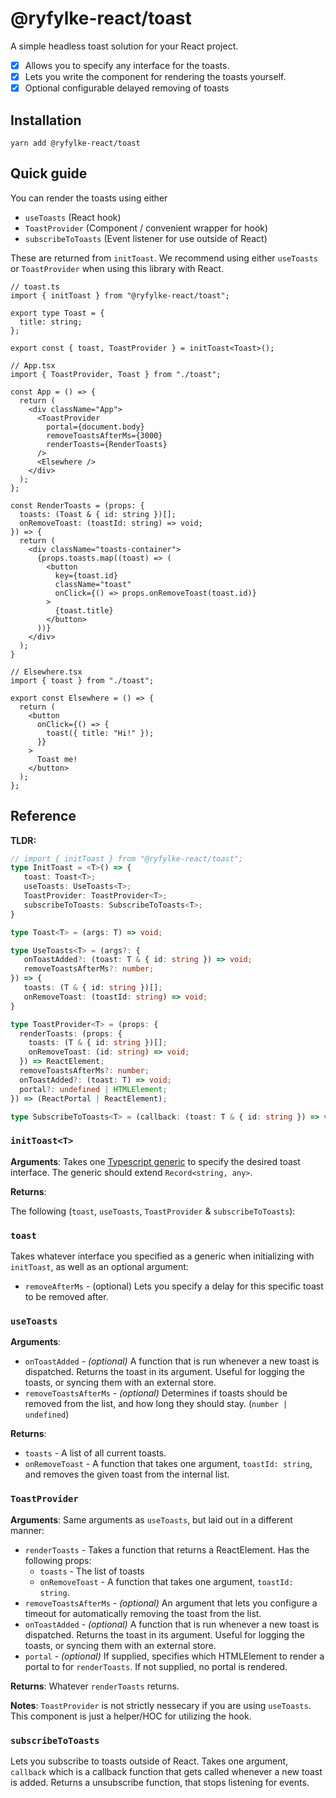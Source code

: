 # @ryfylke-react/toast

A simple headless toast solution for your React project.

- [x] Allows you to specify any interface for the toasts.
- [x] Lets you write the component for rendering the toasts yourself.
- [x] Optional configurable delayed removing of toasts

## Installation

```shell
yarn add @ryfylke-react/toast
```

## Quick guide

You can render the toasts using either

- `useToasts` (React hook)
- `ToastProvider` (Component / convenient wrapper for hook)
- `subscribeToToasts` (Event listener for use outside of React)

These are returned from `initToast`. We recommend using either `useToasts` or `ToastProvider` when using this library with React.

```tsx
// toast.ts
import { initToast } from "@ryfylke-react/toast";

export type Toast = {
  title: string;
};

export const { toast, ToastProvider } = initToast<Toast>();
```

```tsx
// App.tsx
import { ToastProvider, Toast } from "./toast";

const App = () => {
  return (
    <div className="App">
      <ToastProvider
        portal={document.body}
        removeToastsAfterMs={3000}
        renderToasts={RenderToasts}
      />
      <Elsewhere />
    </div>
  );
};

const RenderToasts = (props: {
  toasts: (Toast & { id: string })[];
  onRemoveToast: (toastId: string) => void;
}) => {
  return (
    <div className="toasts-container">
      {props.toasts.map((toast) => (
        <button
          key={toast.id}
          className="toast"
          onClick={() => props.onRemoveToast(toast.id)}
        >
          {toast.title}
        </button>
      ))}
    </div>
  );
}
```

```tsx
// Elsewhere.tsx
import { toast } from "./toast";

export const Elsewhere = () => {
  return (
    <button
      onClick={() => {
        toast({ title: "Hi!" });
      }}
    >
      Toast me!
    </button>
  );
};
```

## Reference

**TLDR:**

```typescript
// import { initToast } from "@ryfylke-react/toast";
type InitToast = <T>() => {
   toast: Toast<T>;
   useToasts: UseToasts<T>;
   ToastProvider: ToastProvider<T>;
   subscribeToToasts: SubscribeToToasts<T>;
}

type Toast<T> = (args: T) => void;

type UseToasts<T> = (args?: {
   onToastAdded?: (toast: T & { id: string }) => void;
   removeToastsAfterMs?: number;
}) => {
   toasts: (T & { id: string })[];
   onRemoveToast: (toastId: string) => void;
}

type ToastProvider<T> = (props: {
  renderToasts: (props: {
    toasts: (T & { id: string })[];
    onRemoveToast: (id: string) => void;
  }) => ReactElement;
  removeToastsAfterMs?: number;
  onToastAdded?: (toast: T) => void;
  portal?: undefined | HTMLElement;
}) => (ReactPortal | ReactElement);

type SubscribeToToasts<T> = (callback: (toast: T & { id: string }) => void) => (() => void);
```

### `initToast<T>`

**Arguments**:
Takes one [Typescript generic](https://www.typescriptlang.org/docs/handbook/2/generics.html) to specify the desired toast interface. The generic should extend `Record<string, any>`.

**Returns**:

The following (`toast`, `useToasts`, `ToastProvider` & `subscribeToToasts`):

### `toast`

Takes whatever interface you specified as a generic when initializing with `initToast`, as well as an optional argument:

- `removeAfterMs` - (optional) Lets you specify a delay for this specific toast to be removed after.

### `useToasts`

**Arguments**:

- `onToastAdded` - _(optional)_ A function that is run whenever a new toast is dispatched. Returns the toast in its argument. Useful for logging the toasts, or syncing them with an external store.
- `removeToastsAfterMs` - _(optional)_ Determines if toasts should be removed from the list, and how long they should stay. (`number | undefined`)

**Returns**:

- `toasts` - A list of all current toasts.
- `onRemoveToast` - A function that takes one argument, `toastId: string`, and removes the given toast from the internal list.

### `ToastProvider`

**Arguments**:
Same arguments as `useToasts`, but laid out in a different manner:

- `renderToasts` - Takes a function that returns a ReactElement. Has the following props:
  - `toasts` - The list of toasts
  - `onRemoveToast` - A function that takes one argument, `toastId: string`.
- `removeToastsAfterMs` - _(optional)_ An argument that lets you configure a timeout for automatically removing the toast from the list.
- `onToastAdded` - _(optional)_ A function that is run whenever a new toast is dispatched. Returns the toast in its argument. Useful for logging the toasts, or syncing them with an external store.
- `portal` - _(optional)_ If supplied, specifies which HTMLElement to render a portal to for `renderToasts`. If not supplied, no portal is rendered.

**Returns**: Whatever `renderToasts` returns.

**Notes**: `ToastProvider` is not strictly nessecary if you are using `useToasts`. This component is just a helper/HOC for utilizing the hook.

### `subscribeToToasts`

Lets you subscribe to toasts outside of React. Takes one argument, `callback` which is a callback function that gets called whenever a new toast is added. Returns a unsubscribe function, that stops listening for events.
